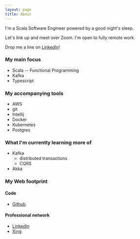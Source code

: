 ```yaml
---
layout: page
title: About
---
```


I'm a Scala Software Engineer powered by a good night's sleep.

Let's link up and meet over Zoom. I'm open to fully remote work.

Drop me a line on [LinkedIn](https://www.linkedin.com/in/esteban-zacharzewski)!

### My main focus
* Scala -- Functional Programming
* Kafka
* Typescript

### My accompanying tools
* AWS
* git
* Intellij
* Docker
* Kubernetes
* Postgres

### What I'm currently learning more of
* Kafka
  * distributed transactions
  * CQRS
* Akka

### My Web footprint

#### Code
* [Github](https://github.com/stzr1123)

#### Professional network
* [LinkedIn](https://www.linkedin.com/in/esteban-zacharzewski)
* [Xing](https://www.xing.com/profile/Esteban_Zacharzewski)
